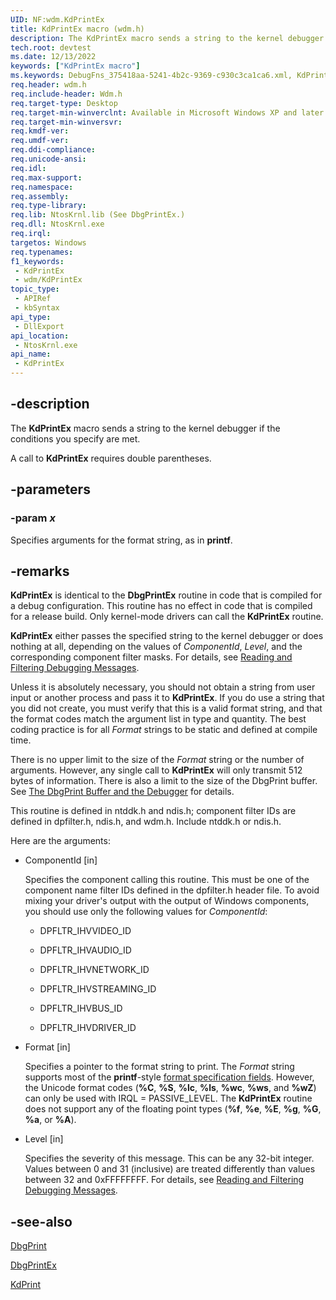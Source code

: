 ```yaml
---
UID: NF:wdm.KdPrintEx
title: KdPrintEx macro (wdm.h)
description: The KdPrintEx macro sends a string to the kernel debugger if the conditions you specify are met.A call to KdPrintEx requires double parentheses.
tech.root: devtest
ms.date: 12/13/2022
keywords: ["KdPrintEx macro"]
ms.keywords: DebugFns_375418aa-5241-4b2c-9369-c930c3ca1ca6.xml, KdPrintEx, KdPrintEx function [Driver Development Tools], devtest.kdprintex, wdm/KdPrintEx
req.header: wdm.h
req.include-header: Wdm.h
req.target-type: Desktop
req.target-min-winverclnt: Available in Microsoft Windows XP and later.
req.target-min-winversvr: 
req.kmdf-ver: 
req.umdf-ver: 
req.ddi-compliance: 
req.unicode-ansi: 
req.idl: 
req.max-support: 
req.namespace: 
req.assembly: 
req.type-library: 
req.lib: NtosKrnl.lib (See DbgPrintEx.)
req.dll: NtosKrnl.exe
req.irql: 
targetos: Windows
req.typenames: 
f1_keywords:
 - KdPrintEx
 - wdm/KdPrintEx
topic_type:
 - APIRef
 - kbSyntax
api_type:
 - DllExport
api_location:
 - NtosKrnl.exe
api_name:
 - KdPrintEx
---
```


## -description

The **KdPrintEx** macro sends a string to the kernel debugger if the conditions you specify are met.

A call to **KdPrintEx** requires double parentheses.

## -parameters

### -param _x_

Specifies arguments for the format string, as in **printf**.

## -remarks

**KdPrintEx** is identical to the **DbgPrintEx** routine in code that is compiled for a debug configuration. This routine has no effect in code that is compiled for a release build. Only kernel-mode drivers can call the **KdPrintEx** routine.

**KdPrintEx** either passes the specified string to the kernel debugger or does nothing at all, depending on the values of _ComponentId_, _Level_, and the corresponding component filter masks. For details, see [Reading and Filtering Debugging Messages](/windows-hardware/drivers/devtest/reading-and-filtering-debugging-messages).

Unless it is absolutely necessary, you should not obtain a string from user input or another process and pass it to **KdPrintEx**. If you do use a string that you did not create, you must verify that this is a valid format string, and that the format codes match the argument list in type and quantity. The best coding practice is for all _Format_ strings to be static and defined at compile time.

There is no upper limit to the size of the _Format_ string or the number of arguments. However, any single call to **KdPrintEx** will only transmit 512 bytes of information. There is also a limit to the size of the DbgPrint buffer. See [The DbgPrint Buffer and the Debugger](/windows-hardware/drivers/devtest/reading-and-filtering-debugging-messages) for details.

This routine is defined in ntddk.h and ndis.h; component filter IDs are defined in dpfilter.h, ndis.h, and wdm.h. Include ntddk.h or ndis.h.

Here are the arguments:

- ComponentId [in]

  Specifies the component calling this routine. This must be one of the component name filter IDs defined in the dpfilter.h header file. To avoid mixing your driver's output with the output of Windows components, you should use only the following values for _ComponentId_:

  - DPFLTR_IHVVIDEO_ID

  - DPFLTR_IHVAUDIO_ID

  - DPFLTR_IHVNETWORK_ID

  - DPFLTR_IHVSTREAMING_ID

  - DPFLTR_IHVBUS_ID

  - DPFLTR_IHVDRIVER_ID

- Format [in]

  Specifies a pointer to the format string to print. The _Format_ string supports most of the **printf**-style [format specification fields](/cpp/c-runtime-library/format-specification-syntax-printf-and-wprintf-functions). However, the Unicode format codes (**%C**, **%S**, **%lc**, **%ls**, **%wc**, **%ws**, and **%wZ**) can only be used with IRQL = PASSIVE_LEVEL. The **KdPrintEx** routine does not support any of the floating point types (**%f**, **%e**, **%E**, **%g**, **%G**, **%a**, or **%A**).

- Level [in]

  Specifies the severity of this message. This can be any 32-bit integer. Values between 0 and 31 (inclusive) are treated differently than values between 32 and 0xFFFFFFFF. For details, see [Reading and Filtering Debugging Messages](/windows-hardware/drivers/devtest/reading-and-filtering-debugging-messages).

## -see-also

[DbgPrint](./nf-wdm-dbgprint.md)

[DbgPrintEx](./nf-wdm-dbgprintex.md)

[KdPrint](./nf-wdm-kdprint.md)